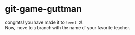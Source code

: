# git-game-guttman

congrats! you have made it to `level 2`!. <br>
Now, move to a branch with the name of your favorite teacher.

